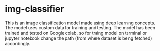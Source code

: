 # img-classifier

This is an image classification model made using deep learning concepts. The model uses custom data for training and testing. The model has been trained and tested on Google colab, so for traing model on terminal or jupyter notebook change the path (from where dataset is being fetched) accordingly.
